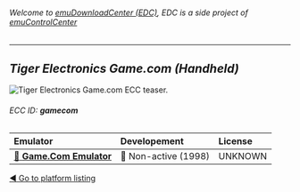 ###### Welcome to [emuDownloadCenter (EDC)](https://github.com/PhoenixInteractiveNL/emuDownloadCenter/wiki/), EDC is a side project of [emuControlCenter](https://github.com/PhoenixInteractiveNL/emuControlCenter/wiki/)
***
## _Tiger Electronics Game.com (Handheld)_
![](https://raw.githubusercontent.com/wiki/PhoenixInteractiveNL/emuDownloadCenter/images_platform/ecc_gamecom_teaser.png "Tiger Electronics Game.com ECC teaser.")
###### ECC ID: **gamecom**

| Emulator | Developement | License |
|:---------|:-------------|:--------|
| [:file_folder: **Game.Com Emulator**](https://github.com/PhoenixInteractiveNL/emuDownloadCenter/wiki/Emulator-gamecomemu#menu) | :red_circle: Non-active (1998) | UNKNOWN |

[:arrow_backward: Go to platform listing](https://github.com/PhoenixInteractiveNL/emuDownloadCenter/wiki/EDC-Platform-List)
